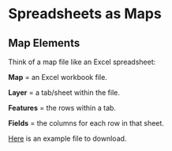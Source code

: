 # Spreadsheets as Maps

## Map Elements

Think of a map file like an Excel spreadsheet:

**Map** = an Excel workbook file. 

**Layer** = a tab/sheet within the file. 

**Features** = the rows within a tab. 

**Fields** = the columns for each row in that sheet. 

[Here]('/data.xlsx') is an example file to download.

<!-- ## Map

A map is an Excel workbook file. 

## Layers

A Layer is a tab/sheet within the file. 

## Features

Features are the rows within a tab. 

## Fields

Fields are the columns for each row in that sheet. 

## Example -->

